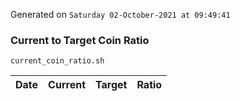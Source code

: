 Generated on `Saturday 02-October-2021 at 09:49:41`

### Current to Target Coin Ratio
`current_coin_ratio.sh`

Date|Current|Target|Ratio
---|---|---|---
